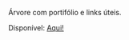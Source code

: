 Árvore com portifólio e links úteis.

Disponível: <a href="alexandrews.fly.dev" target="_blank">Aqui!</a>
